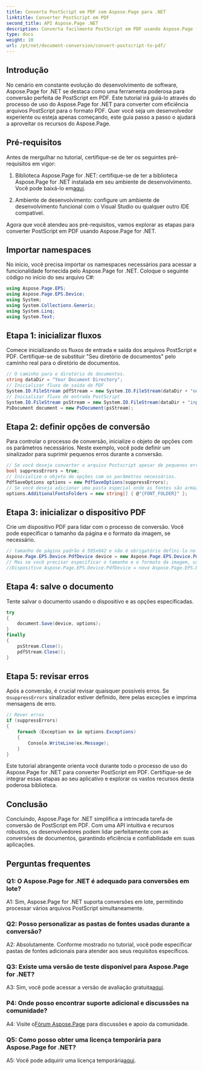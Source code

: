 ```yaml
---
title: Converta PostScript em PDF com Aspose.Page para .NET
linktitle: Converter PostScript em PDF
second_title: API Aspose.Page .NET
description: Converta facilmente PostScript em PDF usando Aspose.Page for .NET. Robusto, confiável e amigável ao desenvolvedor.
type: docs
weight: 10
url: /pt/net/document-conversion/convert-postscript-to-pdf/
---
```

## Introdução

No cenário em constante evolução do desenvolvimento de software, Aspose.Page for .NET se destaca como uma ferramenta poderosa para conversão perfeita de PostScript em PDF. Este tutorial irá guiá-lo através do processo de uso do Aspose.Page for .NET para converter com eficiência arquivos PostScript para o formato PDF. Quer você seja um desenvolvedor experiente ou esteja apenas começando, este guia passo a passo o ajudará a aproveitar os recursos do Aspose.Page.

## Pré-requisitos

Antes de mergulhar no tutorial, certifique-se de ter os seguintes pré-requisitos em vigor:

1.  Biblioteca Aspose.Page for .NET: certifique-se de ter a biblioteca Aspose.Page for .NET instalada em seu ambiente de desenvolvimento. Você pode baixá-lo em[aqui](https://releases.aspose.com/page/net/).

2. Ambiente de desenvolvimento: configure um ambiente de desenvolvimento funcional com o Visual Studio ou qualquer outro IDE compatível.

Agora que você atendeu aos pré-requisitos, vamos explorar as etapas para converter PostScript em PDF usando Aspose.Page for .NET.

## Importar namespaces

No início, você precisa importar os namespaces necessários para acessar a funcionalidade fornecida pelo Aspose.Page for .NET. Coloque o seguinte código no início do seu arquivo C#:

```csharp
using Aspose.Page.EPS;
using Aspose.Page.EPS.Device;
using System;
using System.Collections.Generic;
using System.Linq;
using System.Text;
```

## Etapa 1: inicializar fluxos

Comece inicializando os fluxos de entrada e saída dos arquivos PostScript e PDF. Certifique-se de substituir "Seu diretório de documentos" pelo caminho real para o diretório de documentos.

```csharp
// O caminho para o diretório de documentos.
string dataDir = "Your Document Directory";
// Inicializar fluxo de saída de PDF
System.IO.FileStream pdfStream = new System.IO.FileStream(dataDir + "outputPDF_out.pdf", System.IO.FileMode.Create, System.IO.FileAccess.Write);
// Inicializar fluxo de entrada PostScript
System.IO.FileStream psStream = new System.IO.FileStream(dataDir + "input.ps", System.IO.FileMode.Open, System.IO.FileAccess.Read);
PsDocument document = new PsDocument(psStream);
```

## Etapa 2: definir opções de conversão

Para controlar o processo de conversão, inicialize o objeto de opções com os parâmetros necessários. Neste exemplo, você pode definir um sinalizador para suprimir pequenos erros durante a conversão.

```csharp
// Se você deseja converter o arquivo Postscript apesar de pequenos erros, defina este sinalizador
bool suppressErrors = true;
// Inicialize o objeto de opções com os parâmetros necessários.
PdfSaveOptions options = new PdfSaveOptions(suppressErrors);
// Se você deseja adicionar uma pasta especial onde as fontes são armazenadas. A pasta de fontes padrão no sistema operacional está sempre incluída.
options.AdditionalFontsFolders = new string[] { @"{FONT_FOLDER}" };
```

## Etapa 3: inicializar o dispositivo PDF

Crie um dispositivo PDF para lidar com o processo de conversão. Você pode especificar o tamanho da página e o formato da imagem, se necessário.

```csharp
// tamanho de página padrão é 595x842 e não é obrigatório defini-lo no PdfDevice
Aspose.Page.EPS.Device.PdfDevice device = new Aspose.Page.EPS.Device.PdfDevice(pdfStream);
// Mas se você precisar especificar o tamanho e o formato da imagem, use a seguinte linha
//Dispositivo Aspose.Page.EPS.Device.PdfDevice = novo Aspose.Page.EPS.Device.PdfDevice(pdfStream, novo System.Drawing.Size(595, 842));
```

## Etapa 4: salve o documento

Tente salvar o documento usando o dispositivo e as opções especificadas.

```csharp
try
{
    document.Save(device, options);
}
finally
{
    psStream.Close();
    pdfStream.Close();
}
```

## Etapa 5: revisar erros

 Após a conversão, é crucial revisar quaisquer possíveis erros. Se o`suppressErrors` sinalizador estiver definido, itere pelas exceções e imprima mensagens de erro.

```csharp
// Rever erros
if (suppressErrors)
{
    foreach (Exception ex in options.Exceptions)
    {
        Console.WriteLine(ex.Message);
    }
}
```

Este tutorial abrangente orienta você durante todo o processo de uso do Aspose.Page for .NET para converter PostScript em PDF. Certifique-se de integrar essas etapas ao seu aplicativo e explorar os vastos recursos desta poderosa biblioteca.

## Conclusão

Concluindo, Aspose.Page for .NET simplifica a intrincada tarefa de conversão de PostScript em PDF. Com uma API intuitiva e recursos robustos, os desenvolvedores podem lidar perfeitamente com as conversões de documentos, garantindo eficiência e confiabilidade em suas aplicações.

## Perguntas frequentes

### Q1: O Aspose.Page for .NET é adequado para conversões em lote?

A1: Sim, Aspose.Page for .NET suporta conversões em lote, permitindo processar vários arquivos PostScript simultaneamente.

### Q2: Posso personalizar as pastas de fontes usadas durante a conversão?

A2: Absolutamente. Conforme mostrado no tutorial, você pode especificar pastas de fontes adicionais para atender aos seus requisitos específicos.

### Q3: Existe uma versão de teste disponível para Aspose.Page for .NET?

 A3: Sim, você pode acessar a versão de avaliação gratuita[aqui](https://releases.aspose.com/).

### P4: Onde posso encontrar suporte adicional e discussões na comunidade?

 A4: Visite o[Fórum Aspose.Page](https://forum.aspose.com/c/page/39) para discussões e apoio da comunidade.

### Q5: Como posso obter uma licença temporária para Aspose.Page for .NET?

 A5: Você pode adquirir uma licença temporária[aqui](https://purchase.aspose.com/temporary-license/).